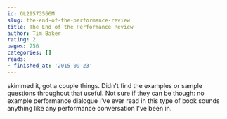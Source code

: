 ```yaml
---
id: OL29573566M
slug: the-end-of-the-performance-review
title: The End of the Performance Review
author: Tim Baker
rating: 2
pages: 256
categories: []
reads:
- finished_at: '2015-09-23'
---
```

skimmed it, got a couple things. Didn't find the examples or sample questions throughout that useful. Not sure if they can be though: no example performance dialogue I've ever read in this type of book sounds anything like any performance conversation I've been in.
